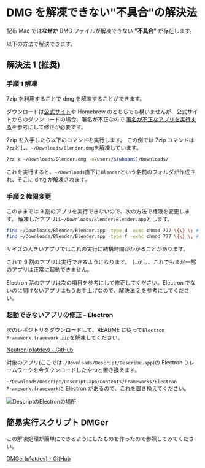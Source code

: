 # DMG を解凍できない"不具合"の解決法

配布 Mac では**なぜか** DMG ファイルが解凍できない **"不具合"** が存在します。

以下の方法で解決できます。

## 解決法 1 (推奨)

### 手順 1 解凍

7zip を利用することで dmg を解凍することができます。

ダウンロードは[公式サイト](https://sevenzip.osdn.jp/download.html)や Homebrew のどちらでも構いませんが、公式サイトからのダウンロードの場合、署名が不正なので [署名が不正なアプリを実行する](/help/trouble/mac/sign)を参考にして修正が必要です。

7zip を入手したら以下のコマンドを実行します。
この例では 7zip コマンドは`7zz`とし、`~/Downloads/Blender.dmg`を解凍しています。

```bash
7zz x ~/Downloads/Blender.dmg -o/Users/$(whoami)/Downloads/
```

これを実行すると、`~/Downloads`直下に`Blender`という名前のフォルダが作成され、そこに dmg が解凍されます。

### 手順 2 権限変更

このままでは 9 割のアプリを実行できないので、次の方法で権限を変更します。
解凍したアプリは`~/Downloads/Blender/Blender.app`とします。

```bash
find ~/Downloads/Blender/Blender.app -type d -exec chmod 777 \{\} \; # 両方実行すること
find ~/Downloads/Blender/Blender.app -type f -exec chmod 777 \{\} \; # まとめてコピペでも可
```

サイズの大きいアプリではこれの実行に結構時間がかかることがあります。

これで 9 割のアプリは実行できるようになります。
しかし、これでもまだ一部のアプリは正常に起動できません。

Electron 系のアプリは次の項目を参考にして修正してください。Electron でないのに開けないアプリはもうお手上げなので、解決法 2 を参考にしてください。

### 起動できないアプリの修正 - Electron

次のレポジトリをダウンロードして、README に従って`Electron Framework.framework.zip`を解凍してください。

[Neutron(p1atdev) - GitHub](https://github.com/p1atdev/Neutron)

対象のアプリ(ここでは`~/Downloads/Descript/Describe.app`)の Electron フレームワークを今ダウンロードしたやつと置き換えます。

`~/Downloads/Descript/Descript.app/Contents/Frameworks/Electron Framework.framework`に Electron があるので、これを置き換えてください。

![DescriptのElectronの場所](/assets/images/help/trouble/mac/dmg/descript-electron.png)

## 簡易実行スクリプト DMGer

この解凍処理が簡単にできるようにしたものを作ったので参照してみてください。

[DMGer(p1atdev) - GitHub](https://github.com/p1atdev/DMGer)
